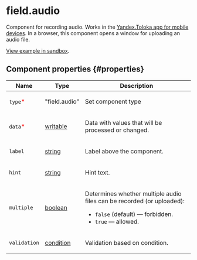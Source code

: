 # field.audio

Component for recording audio. Works in the [Yandex.Toloka app for mobile devices](https://toloka.ai/tolokers/docs/mobile/?lang=en). In a browser, this component opens a window for uploading an audio file.

[View example in sandbox](https://clck.ru/So3w7).

## Component properties {#properties}

| Name                                     | Type                                                                                   | Description                                                                                                                                             |
| ---------------------------------------- | -------------------------------------------------------------------------------------- | ------------------------------------------------------------------------------------------------------------------------------------------------------- |
| `type`<span style="color: red">\*</span> | "field.audio"                                                                          | <p>Set component type</p>                                                                                                                               |
| `data`<span style="color: red">\*</span> | <a class="xref popup-link" href="../concepts/types.dita#types/writable">writable</a>   | <p>Data with values that will be processed or changed.</p>                                                                                              |
| `label`                                  | <a class="xref popup-link" href="../concepts/types.dita#types/string">string</a>       | <p>Label above the component.</p>                                                                                                                       |
| `hint`                                   | <a class="xref popup-link" href="../concepts/types.dita#types/string">string</a>       | <p>Hint text.</p>                                                                                                                                       |
| `multiple`                               | <a class="xref popup-link" href="../concepts/types.dita#types/boolean">boolean</a>     | <p>Determines whether multiple audio files can be recorded (or uploaded):</p><ul><li>`false` (default) — forbidden.</li><li>`true` — allowed.</li></ul> |
| `validation`                             | <a class="xref popup-link" href="../concepts/types.dita#types/condition">condition</a> | <p>Validation based on condition.</p>                                                                                                                   |
